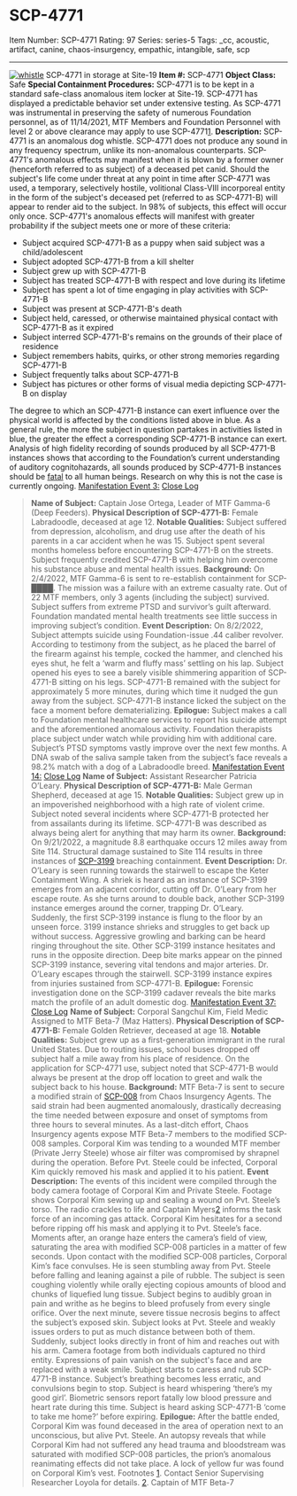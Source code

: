# SCP-4771
Item Number: SCP-4771
Rating: 97
Series: series-5
Tags: _cc, acoustic, artifact, canine, chaos-insurgency, empathic, intangible, safe, scp

---

[![whistle](https://scp-wiki.wdfiles.com/local--resized-images/scp-4771/whistle/medium.jpg)](https://scp-wiki.wdfiles.com/local--files/scp-4771/whistle)
SCP-4771 in storage at Site-19
**Item #:** SCP-4771
**Object Class:** Safe
**Special Containment Procedures:** SCP-4771 is to be kept in a standard safe-class anomalous item locker at Site-19. SCP-4771 has displayed a predictable behavior set under extensive testing. As SCP-4771 was instrumental in preserving the safety of numerous Foundation personnel, as of 11/14/2021, MTF Members and Foundation Personnel with level 2 or above clearance may apply to use SCP-4771[1](javascript:;).
**Description:** SCP-4771 is an anomalous dog whistle. SCP-4771 does not produce any sound in any frequency spectrum, unlike its non-anomalous counterparts.
SCP-4771's anomalous effects may manifest when it is blown by a former owner (henceforth referred to as subject) of a deceased pet canid.
Should the subject's life come under threat at any point in time after SCP-4771 was used, a temporary, selectively hostile, volitional Class-VIII incorporeal entity in the form of the subject's deceased pet (referred to as SCP-4771-B) will appear to render aid to the subject. In 98% of subjects, this effect will occur only once.
SCP-4771's anomalous effects will manifest with greater probability if the subject meets one or more of these criteria:
  * Subject acquired SCP-4771-B as a puppy when said subject was a child/adolescent
  * Subject adopted SCP-4771-B from a kill shelter
  * Subject grew up with SCP-4771-B
  * Subject has treated SCP-4771-B with respect and love during its lifetime
  * Subject has spent a lot of time engaging in play activities with SCP-4771-B
  * Subject was present at SCP-4771-B's death
  * Subject held, caressed, or otherwise maintained physical contact with SCP-4771-B as it expired
  * Subject interred SCP-4771-B's remains on the grounds of their place of residence
  * Subject remembers habits, quirks, or other strong memories regarding SCP-4771-B
  * Subject frequently talks about SCP-4771-B
  * Subject has pictures or other forms of visual media depicting SCP-4771-B on display

The degree to which an SCP-4771-B instance can exert influence over the physical world is affected by the conditions listed above in blue. As a general rule, the more the subject in question partakes in activities listed in blue, the greater the effect a corresponding SCP-4771-B instance can exert.
Analysis of high fidelity recording of sounds produced by all SCP-4771-B instances shows that according to the Foundation’s current understanding of auditory cognitohazards, all sounds produced by SCP-4771-B instances should be [fatal](http://www.scp-wiki.net/scp-2111) to all human beings. Research on why this is not the case is currently ongoing.
[ Manifestation Event 3:](javascript:;)
[Close Log](javascript:;)
> **Name of Subject:** Captain Jose Ortega, Leader of MTF Gamma-6 (Deep Feeders).
> **Physical Description of SCP-4771-B:** Female Labradoodle, deceased at age 12.
> **Notable Qualities:** Subject suffered from depression, alcoholism, and drug use after the death of his parents in a car accident when he was 15. Subject spent several months homeless before encountering SCP-4771-B on the streets. Subject frequently credited SCP-4771-B with helping him overcome his substance abuse and mental health issues.
> **Background:** On 2/4/2022, MTF Gamma-6 is sent to re-establish containment for SCP-████. The mission was a failure with an extreme casualty rate. Out of 22 MTF members, only 3 agents (including the subject) survived. Subject suffers from extreme PTSD and survivor’s guilt afterward. Foundation mandated mental health treatments see little success in improving subject’s condition.
> **Event Description:** On 8/2/2022, Subject attempts suicide using Foundation-issue .44 caliber revolver. According to testimony from the subject, as he placed the barrel of the firearm against his temple, cocked the hammer, and clenched his eyes shut, he felt a ‘warm and fluffy mass’ settling on his lap. Subject opened his eyes to see a barely visible shimmering apparition of SCP-4771-B sitting on his legs. SCP-4771-B remained with the subject for approximately 5 more minutes, during which time it nudged the gun away from the subject. SCP-4771-B instance licked the subject on the face a moment before dematerializing.
> **Epilogue:** Subject makes a call to Foundation mental healthcare services to report his suicide attempt and the aforementioned anomalous activity. Foundation therapists place subject under watch while providing him with additional care. Subject’s PTSD symptoms vastly improve over the next few months. A DNA swab of the saliva sample taken from the subject’s face reveals a 98.2% match with a dog of a Labradoodle breed.
[ Manifestation Event 14:](javascript:;)
[Close Log](javascript:;)
> **Name of Subject:** Assistant Researcher Patricia O’Leary.
> **Physical Description of SCP-4771-B:** Male German Shepherd, deceased at age 15.
> **Notable Qualities:** Subject grew up in an impoverished neighborhood with a high rate of violent crime. Subject noted several incidents where SCP-4771-B protected her from assailants during its lifetime. SCP-4771-B was described as always being alert for anything that may harm its owner.
> **Background:** On 9/21/2022, a magnitude 8.8 earthquake occurs 12 miles away from Site 114. Structural damage sustained to Site 114 results in three instances of [SCP-3199](http://www.scp-wiki.net/scp-3199) breaching containment.
> **Event Description:** Dr. O’Leary is seen running towards the stairwell to escape the Keter Containment Wing. A shriek is heard as an instance of SCP-3199 emerges from an adjacent corridor, cutting off Dr. O’Leary from her escape route. As she turns around to double back, another SCP-3199 instance emerges around the corner, trapping Dr. O’Leary.  
>  Suddenly, the first SCP-3199 instance is flung to the floor by an unseen force. 3199 instance shrieks and struggles to get back up without success. Aggressive growling and barking can be heard ringing throughout the site. Other SCP-3199 instance hesitates and runs in the opposite direction. Deep bite marks appear on the pinned SCP-3199 instance, severing vital tendons and major arteries. Dr. O’Leary escapes through the stairwell. SCP-3199 instance expires from injuries sustained from SCP-4771-B.
> **Epilogue:** Forensic investigation done on the SCP-3199 cadaver reveals the bite marks match the profile of an adult domestic dog.
[ Manifestation Event 37:](javascript:;)
[Close Log](javascript:;)
> **Name of Subject:** Corporal Sangchul Kim, Field Medic Assigned to MTF Beta-7 (Maz Hatters).
> **Physical Description of SCP-4771-B:** Female Golden Retriever, deceased at age 18.
> **Notable Qualities:** Subject grew up as a first-generation immigrant in the rural United States. Due to routing issues, school buses dropped off subject half a mile away from his place of residence. On the application for SCP-4771 use, subject noted that SCP-4771-B would always be present at the drop off location to greet and walk the subject back to his house.
> **Background:** MTF Beta-7 is sent to secure a modified strain of [SCP-008](http://www.scp-wiki.net/scp-008) from Chaos Insurgency Agents. The said strain had been augmented anomalously, drastically decreasing the time needed between exposure and onset of symptoms from three hours to several minutes. As a last-ditch effort, Chaos Insurgency agents expose MTF Beta-7 members to the modified SCP-008 samples. Corporal Kim was tending to a wounded MTF member (Private Jerry Steele) whose air filter was compromised by shrapnel during the operation. Before Pvt. Steele could be infected, Corporal Kim quickly removed his mask and applied it to his patient.
> **Event Description:** The events of this incident were compiled through the body camera footage of Corporal Kim and Private Steele. Footage shows Corporal Kim sewing up and sealing a wound on Pvt. Steele’s torso. The radio crackles to life and Captain Myers[2](javascript:;) informs the task force of an incoming gas attack. Corporal Kim hesitates for a second before ripping off his mask and applying it to Pvt. Steele’s face. Moments after, an orange haze enters the camera’s field of view, saturating the area with modified SCP-008 particles in a matter of few seconds.
> Upon contact with the modified SCP-008 particles, Corporal Kim’s face convulses. He is seen stumbling away from Pvt. Steele before falling and leaning against a pile of rubble. The subject is seen coughing violently while orally ejecting copious amounts of blood and chunks of liquefied lung tissue. Subject begins to audibly groan in pain and writhe as he begins to bleed profusely from every single orifice. Over the next minute, severe tissue necrosis begins to affect the subject’s exposed skin. Subject looks at Pvt. Steele and weakly issues orders to put as much distance between both of them.
> Suddenly, subject looks directly in front of him and reaches out with his arm. Camera footage from both individuals captured no third entity. Expressions of pain vanish on the subject's face and are replaced with a weak smile. Subject starts to caress and rub SCP-4771-B instance. Subject’s breathing becomes less erratic, and convulsions begin to stop. Subject is heard whispering ‘there’s my good girl’. Biometric sensors report fatally low blood pressure and heart rate during this time. Subject is heard asking SCP-4771-B ‘come to take me home?’ before expiring.
> **Epilogue:** After the battle ended, Corporal Kim was found deceased in the area of operation next to an unconscious, but alive Pvt. Steele. An autopsy reveals that while Corporal Kim had not suffered any head trauma and bloodstream was saturated with modified SCP-008 particles, the prion’s anomalous reanimating effects did not take place.
> A lock of yellow fur was found on Corporal Kim’s vest.
Footnotes
[1](javascript:;). Contact Senior Supervising Researcher Loyola for details.
[2](javascript:;). Captain of MTF Beta-7